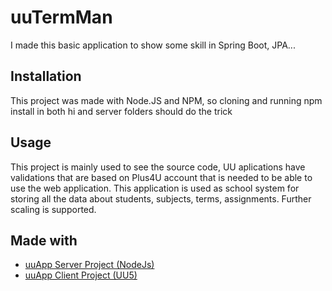 # uuTermMan

I made this basic application to show some skill in Spring Boot, JPA...

## Installation

This project was made with Node.JS and NPM, so cloning and running npm install in both hi and server folders should do the trick


## Usage

This project is mainly used to see the source code, UU aplications have validations that are based on Plus4U account
that is needed to be able to use the web application. This application is used as school system for storing all
the data about students, subjects, terms, assignments. Further scaling is supported.

## Made with
- [uuApp Server Project (NodeJs)](https://uuos9.plus4u.net/uu-bookkitg01-main/78462435-2590bf997d264d959b9d6a88ee1d0ff5/book/page?code=uuAppStyleGuide_00)
- [uuApp Client Project (UU5)](https://uuos9.plus4u.net/uu-bookkitg01-main/78462435-e884539c8511447a977c7ff070e7f2cf/book/page?code=89628511)
